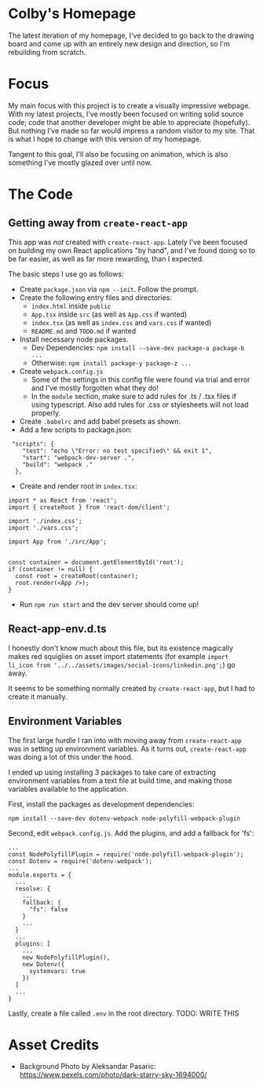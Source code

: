 # Colby's Homepage

The latest iteration of my homepage, I've decided to go back to the drawing board and come up with an entirely new design and direction, so I'm rebuilding from scratch.

# Focus

My main focus with this project is to create a visually impressive webpage. With my latest projects, I've mostly been focused on writing solid source code; code that another developer might be able to appreciate (hopefully). But nothing I've made so far would impress a random visitor to my site. That is what I hope to change with this version of my homepage.

Tangent to this goal, I'll also be focusing on animation, which is also something I've mostly glazed over until now.

# The Code

## Getting away from `create-react-app`

This app was *not* created with `create-react-app`. Lately I've been focused on building my own React applications "by hand", and I've found doing so to be far easier, as well as far more rewarding, than I expected.

The basic steps I use go as follows:

  - Create `package.json` via `npm --init`. Follow the prompt.
  - Create the following entry files and directories:
    - `index.html` inside `public`
    - `App.tsx` inside `src` (as well as `App.css` if wanted)
    - `index.tsx` (as well as `index.css` and `vars.css` if wanted)
    - `README.md` and `TODO.md` if wanted
  - Install necessary node packages.
    - Dev Dependencies: `npm install --save-dev package-a package-b ...`
    - Otherwise: `npm install package-y package-z ...`
  - Create `webpack.config.js`
    - Some of the settings in this config file were found via trial and error and I've mostly forgotten what they do!
    - In the `module` section, make sure to add rules for .ts / .tsx files if using typescript. Also add rules for .css or stylesheets will not load properly.
  - Create `.babelrc` and add babel presets as shown.
  - Add a few scripts to package.json:
```
 "scripts": {
    "test": "echo \"Error: no test specified\" && exit 1",
    "start": "webpack-dev-server .",
    "build": "webpack ."
  },
```
  - Create and render root in `index.tsx`:
```
import * as React from 'react';
import { createRoot } from 'react-dom/client';

import './index.css';
import './vars.css';

import App from './src/App';


const container = document.getElementById('root');
if (container != null) {
  const root = createRoot(container);
  root.render(<App />);
}
```

 - Run `npm run start` and the dev server should come up!

## React-app-env.d.ts

I honestly don't know much about this file, but its existence magically makes red squiglies on asset import statements (for example `import li_icon from '../../assets/images/social-icons/linkedin.png';`) go away.

It seems to be something normally created by `create-react-app`, but I had to create it manually.

 ## Environment Variables

The first large hurdle I ran into with moving away from `create-react-app` was in setting up environment variables. As it turns out, `create-react-app` was doing a lot of this under the hood.

I ended up using installing 3 packages to take care of extracting environment variables from a text file at build time, and making those variables available to the application.

First, install the packages as development  dependencies:
```
npm install --save-dev dotenv-webpack node-polyfill-webpack-plugin
```
Second, edit `webpack.config.js`. Add the plugins, and add a fallback for 'fs':
```
...
const NodePolyfillPlugin = require('node-polyfill-webpack-plugin');
const Dotenv = require('dotenv-webpack');
...
module.exports = {
  ...
  resolve: {
    ...
    fallback: {
      "fs": false
    }
    ...
  }
  ...
  plugins: [
    ...
    new NodePolyfillPlugin(),
    new Dotenv({
      systemvars: true
    })
  ]
  ...
}
```

Lastly, create a file called `.env` in the root directory. TODO: WRITE THIS

# Asset Credits

- Background Photo by Aleksandar Pasaric: https://www.pexels.com/photo/dark-starry-sky-1694000/